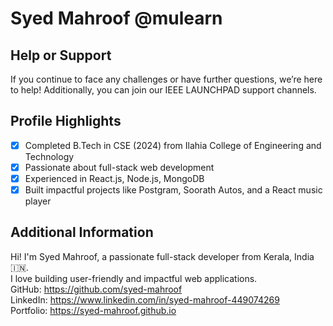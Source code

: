 # Syed Mahroof @mulearn

## Help or Support
If you continue to face any challenges or have further questions, we’re here to help! Additionally, you can join our IEEE LAUNCHPAD support channels.

## Profile Highlights
- [x] Completed B.Tech in CSE (2024) from Ilahia College of Engineering and Technology
- [x] Passionate about full-stack web development
- [x] Experienced in React.js, Node.js, MongoDB
- [x] Built impactful projects like Postgram, Soorath Autos, and a React music player

## Additional Information
Hi! I'm Syed Mahroof, a passionate full-stack developer from Kerala, India 🇮🇳.  
I love building user-friendly and impactful web applications.  
GitHub: https://github.com/syed-mahroof  
LinkedIn: https://www.linkedin.com/in/syed-mahroof-449074269  
Portfolio: https://syed-mahroof.github.io
